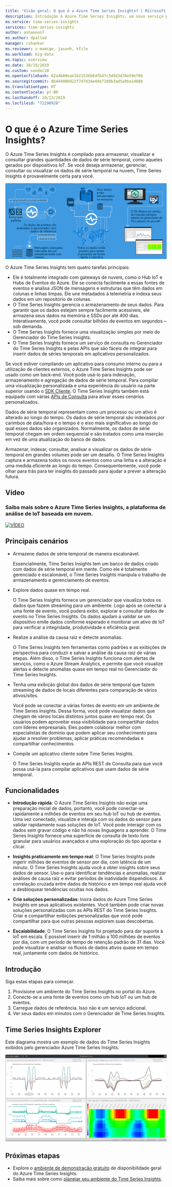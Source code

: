 ```yaml
---
title: 'Visão geral: O que é o Azure Time Series Insights? | Microsoft Docs'
description: Introdução à Azure Time Series Insights, um novo serviço para soluções de IoT e de análises de dados de séries temporais.
ms.service: time-series-insights
services: time-series-insights
author: ashannon7
ms.author: dpalled
manager: cshankar
ms.reviewer: v-mamcge, jasonh, kfile
ms.workload: big-data
ms.topic: overview
ms.date: 10/10/2019
ms.custom: seodec18
ms.openlocfilehash: 62a4b08eae1b21536b6dfb47c3d9d3470e59ef0b
ms.sourcegitcommit: 8b44498b922f7d7d34e4de7189b3ad5a9ba1488b
ms.translationtype: HT
ms.contentlocale: pt-BR
ms.lasthandoff: 10/13/2019
ms.locfileid: "72298920"
---
```

# <a name="what-is-azure-time-series-insights"></a>O que é o Azure Time Series Insights?

O Azure Time Series Insights é compilado para armazenar, visualizar e consultar grandes quantidades de dados de série temporal, como aqueles gerados por dispositivos IoT. Se você deseja armazenar, gerenciar, consultar ou visualizar os dados de série temporal na nuvem, Time Series Insights é provavelmente certa para você. 

[![Fluxograma do Time Series Insights](media/overview/time-series-insights-flowchart.png)](media/overview/time-series-insights-flowchart.png#lightbox)

O Azure Time Series Insights tem quatro tarefas principais:

- Ele é totalmente integrado com gateways de nuvem, como o Hub IoT e Hubs de Eventos do Azure. Ele se conecta facilmente a essas fontes de eventos e analisa JSON de mensagens e estruturas que têm dados em colunas e linhas limpas. Ele une metadados à telemetria e indexa seus dados em um repositório de colunas.
- O Time Series Insights gerencia o armazenamento de seus dados. Para garantir que os dados estejam sempre facilmente acessíveis, ele armazena seus dados na memória e SSDs por até 400 dias. Interativamente, você pode consultar bilhões de eventos em segundos – sob demanda.
- O Time Series Insights fornece uma visualização simples por meio do Gerenciador do Time Series Insights. 
- O Time Series Insights fornece um serviço de consulta no Gerenciador do Time Series Insights e pelas APIs que são fáceis de integrar para inserir dados de séries temporais em aplicativos personalizados.

Se você estiver compilando um aplicativo para consumo interno ou para a utilização de clientes externos, o Azure Time Series Insights pode ser usado como um back-end. Você pode usá-lo para indexação, armazenamento e agregação de dados de série temporal. Para compilar uma visualização personalizada e uma experiência do usuário na parte superior usando o [SDK Cliente](https://github.com/microsoft/tsiclient/blob/master/docs/API.md). O Time Series Insights também está equipado com várias [APIs de Consulta](how-to-shape-query-json.md) para ativar esses cenários personalizados.

Dados de série temporal representam como um processo ou um ativo é alterado ao longo do tempo. Os dados de série temporal são indexados por carimbos de data/hora e o tempo é o eixo mais significativo ao longo do qual esses dados são organizados. Normalmente, os dados de série temporal chegam em ordem sequencial e são tratados como uma inserção em vez de uma atualização do banco de dados.

Armazenar, indexar, consultar, analisar e visualizar os dados de série temporal em grandes volumes pode ser um desafio.
O Time Series Insights captura e armazena todos os novos eventos como uma linha e a alteração é uma medida eficiente ao longo do tempo. Consequentemente, você pode olhar para trás para ter insights do passado para ajudar a prever a alteração futura.

## <a name="video"></a>Vídeo

### <a name="learn-more-about-azure-time-series-insights-the-cloud-based-iot-analytics-platformbr"></a>Saiba mais sobre o Azure Time Series Insights, a plataforma de análise de IoT baseada em nuvem.</br>

[![VÍDEO](https://img.youtube.com/vi/GaARrFfjoss/0.jpg)](https://www.youtube.com/watch?v=GaARrFfjoss)

## <a name="primary-scenarios"></a>Principais cenários

- Armazene dados de série temporal de maneira escalonável. 

   Essencialmente, Time Series Insights tem um banco de dados criado com dados de série temporal em mente. Como ele é totalmente gerenciado e escalonável, o Time Series Insights manipula o trabalho de armazenamento e gerenciamento de eventos.

- Explore dados quase em tempo real. 

   O Time Series Insights fornece um gerenciador que visualiza todos os dados que fazem streaming para um ambiente. Logo após se conectar a uma fonte de evento, você poderá exibir, explorar e consultar dados de evento no Time Series Insights. Os dados ajudam a validar se um dispositivo emite dados conforme esperado e monitorar um ativo de IoT para verificar a integridade, produtividade e eficiência geral. 

- Realize a análise da causa raiz e detecte anomalias.

   O Time Series Insights tem ferramentas como padrões e as exibições de perspectiva para conduzir e salvar a análise da causa raiz de várias etapas. Além disso, o Time Series Insights funciona com alertas de serviços, como o Azure Stream Analytics, e permite que você visualize alertas e detecte anomalias quase em tempo real no Gerenciador do Time Series Insights. 

- Tenha uma exibição global dos dados de série temporal que fazem streaming de dados de locais diferentes para comparação de vários ativos/sites.

   Você pode se conectar a várias fontes de evento em um ambiente de Time Series Insights. Dessa forma, você pode visualizar dados que chegam de vários locais distintos juntos quase em tempo real. Os usuários podem aproveitar essa visibilidade para compartilhar dados com líderes empresariais. Eles podem colaborar melhor com especialistas de domínio que podem aplicar seu conhecimento para ajudar a resolver problemas, aplicar práticas recomendadas e compartilhar conhecimentos.

- Compile um aplicativo cliente sobre Time Series Insights. 

   O Time Series Insights expõe as APIs REST de Consulta para que você possa usá-la para compilar aplicativos que usam dados de série temporal.

## <a name="capabilities"></a>Funcionalidades

- **Introdução rápida**: O Azure Time Series Insights não exige uma preparação inicial de dados, portanto, você pode conectar-se rapidamente a milhões de eventos em seu hub IoT ou hub de eventos. Uma vez conectado, visualize e interaja com os dados do sensor para validar rapidamente suas soluções de IoT. Você pode interagir com os dados sem gravar código e não há novas linguagens a aprender. O Time Series Insights fornece uma superfície de consulta de texto livre granular para usuários avançados e uma exploração do tipo apontar e clicar.

- **Insights praticamente em tempo real**: O Time Series Insights pode ingerir milhões de eventos de sensor por dia, com latência de um minuto. O Time Series Insights ajuda você a obter insights sobre seus dados de sensor. Use-o para identificar tendências e anomalias, realizar análises de causa raiz e evitar períodos de inatividade dispendiosos. A correlação cruzada entre dados de histórico e em tempo real ajuda você a desbloquear tendências ocultas nos dados.

- **Crie soluções personalizadas**: Insira dados do Azure Time Series Insights em seus aplicativos existentes. Você também pode criar novas soluções personalizadas com as APIs REST do Time Series Insights. Criar e compartilhar exibições personalizadas que você pode compartilhar para que outras pessoas explorem suas descobertas.

- **Escalabilidade**: O Time Series Insights foi projetado para dar suporte à IoT em escala. É possível inserir de 1 milhão a 100 milhões de eventos por dia, com um período de tempo de retenção padrão de 31 dias. Você pode visualizar e analisar os fluxos de dados ativos quase em tempo real, juntamente com dados de histórico.

## <a name="get-started"></a>Introdução

Siga estas etapas para começar.

1. Provisione um ambiente do Time Series Insights no portal do Azure.
1. Conecte-se a uma fonte de eventos como um hub IoT ou um hub de eventos. 
1. Carregue dados de referência. Isso não é um serviço adicional.
1. Ver seus dados em minutos com o Gerenciador de Time Series Insights.

## <a name="time-series-insights-explorer"></a>Time Series Insights Explorer

Este diagrama mostra um exemplo de dados do Time Series Insights exibidos pelo gerenciador Azure Time Series Insights.

![Time Series Insights Explorer](media/time-series-insights-explorer/explorer4.png)

## <a name="next-steps"></a>Próximas etapas

- Explore o [ambiente de demonstração gratuito](./time-series-quickstart.md) de disponibilidade geral do Azure Time Series Insights.
- Saiba mais sobre como [planejar seu ambiente do Time Series Insights](time-series-insights-environment-planning.md).
